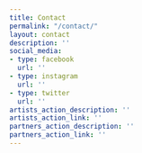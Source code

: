 ```yaml
---
title: Contact
permalink: "/contact/"
layout: contact
description: ''
social_media:
- type: facebook
  url: ''
- type: instagram
  url: ''
- type: twitter
  url: ''
artists_action_description: ''
artists_action_link: ''
partners_action_description: ''
partners_action_link: ''
---
```


